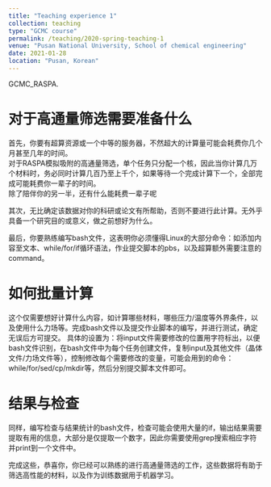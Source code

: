 ```yaml
---
title: "Teaching experience 1"
collection: teaching
type: "GCMC course"
permalink: /teaching/2020-spring-teaching-1
venue: "Pusan National University, School of chemical engineering"
date: 2021-01-28
location: "Pusan, Korean"
---
```


GCMC_RASPA.

对于高通量筛选需要准备什么
======

首先，你要有超算资源或一个中等的服务器，不然超大的计算量可能会耗费你几个月甚至几年的时间。          
对于RASPA模拟吸附的高通量筛选，单个任务只分配一个核，因此当你计算几万个材料时，务必同时计算几百乃至上千个，如果等待一个完成计算下一个，全部完成可能耗费你一辈子的时间。      
除了陪伴你的另一半，还有什么能耗费一辈子呢                     

其次，无比确定该数据对你的科研或论文有所帮助，否则不要进行此计算。无外乎具备一个研究目的或意义，做之前想好为什么。           

最后，你要熟练编写bash文件，这表明你必须懂得Linux的大部分命令：如添加内容至文本、while/for/if循环语法，作业提交脚本的pbs，以及超算额外需要注意的command。       

如何批量计算
======

这个仅需要想好计算什么内容，如计算哪些材料，哪些压力/温度等外界条件，以及使用什么力场等。完成bash文件以及提交作业脚本的编写，并进行测试，确定无误后方可提交。 
具体的设置为：将input文件需要修改的位置用字符标出，以便bash文件识别，在bash文件中为每个任务创建文件，复制input及其他文件（晶体文件/力场文件等），控制修改每个需要修改的变量，可能会用到的命令：while/for/sed/cp/mkdir等，然后分别提交脚本文件即可。

结果与检查
======

同样，编写检查与结果统计的bash文件，检查可能会使用大量的if，输出结果需要提取有用的信息，大部分是仅提取一个数字，因此你需要使用grep搜索相应字符并print到一个文件中。

完成这些，恭喜你，你已经可以熟练的进行高通量筛选的工作，这些数据将有助于筛选高性能的材料，以及作为训练数据用于机器学习。   
